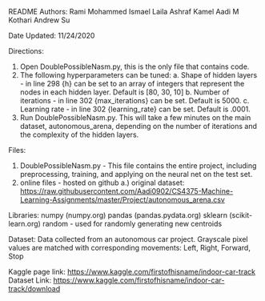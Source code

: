 README
Authors:
Rami Mohammed Ismael
Laila Ashraf Kamel
Aadi M Kothari
Andrew Su

Date Updated: 11/24/2020

Directions:
1. Open DoublePossibleNasm.py, this is the only file that contains code.
2. The following hyperparameters can be tuned:
    a. Shape of hidden layers - in line 298 {h} can be set to an array of integers that represent the nodes in each hidden layer. Default is [80, 30, 10]
    b. Number of iterations - in line 302 {max_iterations} can be set. Default is 5000.
    c. Learning rate - in line 302 {learning_rate} can be set. Default is .0001.
3. Run DoublePossibleNasm.py. This will take a few minutes on the main dataset, autonomous_arena, depending on the number of iterations and the complexity of the hidden layers.

Files:
1. DoublePossibleNasm.py - This file contains the entire project, including preprocessing, training, and applying on the neural net on the test set.
2. online files - hosted on github
  a.) original dataset: https://raw.githubusercontent.com/Aadi0902/CS4375-Machine-Learning-Assignments/master/Project/autonomous_arena.csv


Libraries:
numpy (numpy.org)
pandas (pandas.pydata.org)
sklearn (scikit-learn.org)
random - used for randomly generating new centroids

Dataset:
Data collected from an autonomous car project.  Grayscale pixel values are matched with corresponding movements: Left, Right, Forward, Stop

Kaggle page link:
https://www.kaggle.com/firstofhisname/indoor-car-track
Dataset Link:
https://www.kaggle.com/firstofhisname/indoor-car-track/download
